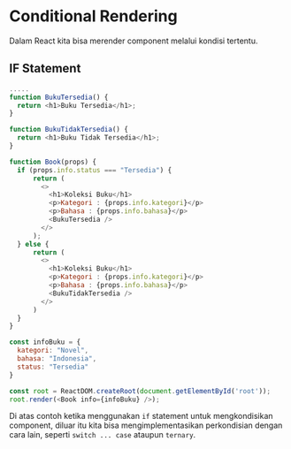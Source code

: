 # Conditional Rendering

Dalam React kita bisa merender component melalui kondisi tertentu.

## IF Statement

``` javascript
.....
function BukuTersedia() {
  return <h1>Buku Tersedia</h1>;
}

function BukuTidakTersedia() {
  return <h1>Buku Tidak Tersedia</h1>;
}

function Book(props) {
  if (props.info.status === "Tersedia") {
      return (
        <>
          <h1>Koleksi Buku</h1>
          <p>Kategori : {props.info.kategori}</p>
          <p>Bahasa : {props.info.bahasa}</p>
          <BukuTersedia />
        </>
      );
  } else {
      return (
        <>
          <h1>Koleksi Buku</h1>
          <p>Kategori : {props.info.kategori}</p>
          <p>Bahasa : {props.info.bahasa}</p>
          <BukuTidakTersedia />
        </>
      )
  }
}

const infoBuku = {
  kategori: "Novel",
  bahasa: "Indonesia",
  status: "Tersedia"
}

const root = ReactDOM.createRoot(document.getElementById('root'));
root.render(<Book info={infoBuku} />);
```

Di atas contoh ketika menggunakan <code>if</code> statement untuk mengkondisikan component, diluar itu kita bisa mengimplementasikan perkondisian dengan cara lain, seperti <code>switch ... case</code> ataupun <code>ternary</code>.